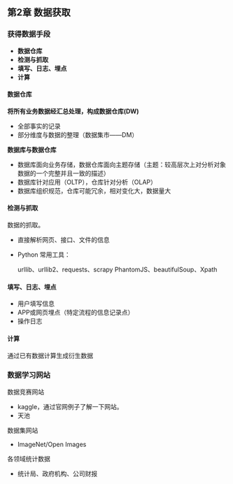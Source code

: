 ## 第2章 数据获取

### 获得数据手段

- **数据仓库**
- **检测与抓取**
- **填写、日志、埋点**
- **计算**

#### 数据仓库

**将所有业务数据经汇总处理，构成数据仓库(DW)**

- 全部事实的记录
- 部分维度与数据的整理（数据集市——DM）

**数据库与数据仓库**

- 数据库面向业务存储，数据仓库面向主题存储（主题：较高层次上对分析对象数据的一个完整并且一致的描述）
- 数据库针对应用（OLTP），仓库针对分析（OLAP）
- 数据库组织规范，仓库可能冗余，相对变化大，数据量大

#### 检测与抓取

数据的抓取。

- 直接解析网页、接口、文件的信息

- Python 常用工具：

  urllib、urllib2、requests、scrapy
  PhantomJS、beautifulSoup、Xpath

#### 填写、日志、埋点

- 用户填写信息
- APP或网页埋点（特定流程的信息记录点）
- 操作日志

#### 计算

通过已有数据计算生成衍生数据

### 数据学习网站

数据竞赛网站

- kaggle，通过官网例子了解一下网站。
- 天池

数据集网站

- ImageNet/Open Images

各领域统计数据

- 统计局、政府机构、公司财报









